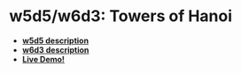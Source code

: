 # w5d5/w6d3: Towers of Hanoi

* **[w5d5 description][w5d5-description]**
* **[w6d3 description][w6d3-description]**
* **[Live Demo!](http://appacademy.github.io/hanoi.js/solution/hanoi.html)**

[w5d5-description]: https://github.com/appacademy/js-curriculum/blob/master/w5d5/hanoi-ttt.md
[w6d3-description]: https://github.com/appacademy/js-curriculum/blob/master/projects/w6d3-ttt-ui.md

